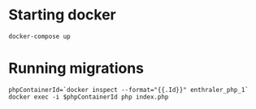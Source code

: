 # Starting docker

	docker-compose up

# Running migrations

	phpContainerId=`docker inspect --format="{{.Id}}" enthraler_php_1`
	docker exec -i $phpContainerId php index.php
